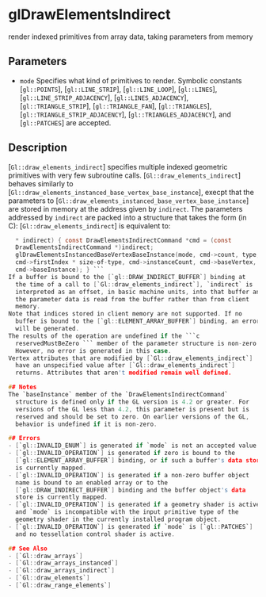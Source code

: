 # glDrawElementsIndirect
render indexed primitives from array data, taking parameters from
  memory

## Parameters
- `mode`
  Specifies what kind of primitives to render. Symbolic constants
  [`gl::POINTS`], [`gl::LINE_STRIP`], [`gl::LINE_LOOP`], [`gl::LINES`],
  [`gl::LINE_STRIP_ADJACENCY`], [`gl::LINES_ADJACENCY`],
  [`gl::TRIANGLE_STRIP`], [`gl::TRIANGLE_FAN`], [`gl::TRIANGLES`],
  [`gl::TRIANGLE_STRIP_ADJACENCY`], [`gl::TRIANGLES_ADJACENCY`], and
  [`gl::PATCHES`] are accepted.

## Description
[`Gl::draw_elements_indirect`] specifies multiple indexed geometric
  primitives with very few subroutine calls.
  [`Gl::draw_elements_indirect`] behaves similarly to
  [`Gl::draw_elements_instanced_base_vertex_base_instance`], execpt that
  the parameters to
  [`Gl::draw_elements_instanced_base_vertex_base_instance`] are stored
  in memory at the address given by `indirect`.
The parameters addressed by `indirect` are packed into a structure
  that takes the form (in C):
[`Gl::draw_elements_indirect`] is equivalent to:
```c void glDrawElementsIndirect(GLenum mode, GLenum type, const void
  * indirect) { const DrawElementsIndirectCommand *cmd = (const
  DrawElementsIndirectCommand *)indirect;
  glDrawElementsInstancedBaseVertexBaseInstance(mode, cmd->count, type,
  cmd->firstIndex * size-of-type, cmd->instanceCount, cmd->baseVertex,
  cmd->baseInstance); } ```
If a buffer is bound to the [`gl::DRAW_INDIRECT_BUFFER`] binding at
  the time of a call to [`Gl::draw_elements_indirect`], `indirect` is
  interpreted as an offset, in basic machine units, into that buffer and
  the parameter data is read from the buffer rather than from client
  memory.
Note that indices stored in client memory are not supported. If no
  buffer is bound to the [`gl::ELEMENT_ARRAY_BUFFER`] binding, an error
  will be generated.
The results of the operation are undefined if the ```c
  reservedMustBeZero ``` member of the parameter structure is non-zero.
  However, no error is generated in this case.
Vertex attributes that are modified by [`Gl::draw_elements_indirect`]
  have an unspecified value after [`Gl::draw_elements_indirect`]
  returns. Attributes that aren't modified remain well defined.

## Notes
The `baseInstance` member of the `DrawElementsIndirectCommand`
  structure is defined only if the GL version is 4.2 or greater. For
  versions of the GL less than 4.2, this parameter is present but is
  reserved and should be set to zero. On earlier versions of the GL,
  behavior is undefined if it is non-zero.

## Errors
- [`gl::INVALID_ENUM`] is generated if `mode` is not an accepted value.
- [`gl::INVALID_OPERATION`] is generated if zero is bound to the
  [`gl::ELEMENT_ARRAY_BUFFER`] binding, or if such a buffer's data store
  is currently mapped.
- [`gl::INVALID_OPERATION`] is generated if a non-zero buffer object
  name is bound to an enabled array or to the
  [`gl::DRAW_INDIRECT_BUFFER`] binding and the buffer object's data
  store is currently mapped.
- [`gl::INVALID_OPERATION`] is generated if a geometry shader is active
  and `mode` is incompatible with the input primitive type of the
  geometry shader in the currently installed program object.
- [`gl::INVALID_OPERATION`] is generated if `mode` is [`gl::PATCHES`]
  and no tessellation control shader is active.

## See Also
- [`Gl::draw_arrays`]
- [`Gl::draw_arrays_instanced`]
- [`Gl::draw_arrays_indirect`]
- [`Gl::draw_elements`]
- [`Gl::draw_range_elements`]
